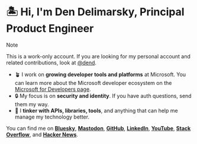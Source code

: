 # 🏝️ Hi, I'm Den Delimarsky, Principal Product Engineer

>[!NOTE]
>This is a work-only account. If you are looking for my personal account and related contributions, look at [@dend](https://github.com/dend).

- 🪴 I work on **growing developer tools and platforms** at Microsoft. You can learn more about the Microsoft developer ecosystem on the [Microsoft for Developers page](https://developer.microsoft.com/).
- 🔒 My focus is on **security and identity**. If you have auth questions, send them my way.
- 🧩 I **tinker with APIs, libraries, tools**, and anything that can help me manage my technology better.

You can find me on [**Bluesky**](https://bsky.app/den.dev), [**Mastodon**](https://mastodon.social/@localden), [**GitHub**](https://github.com/dend), [**LinkedIn**](https://www.linkedin.com/in/dendeli/), [**YouTube**](https://www.youtube.com/@DenDev), [**Stack Overflow**](https://stackoverflow.com/users/303696/den), and [**Hacker News**](https://news.ycombinator.com/user?id=dend).
